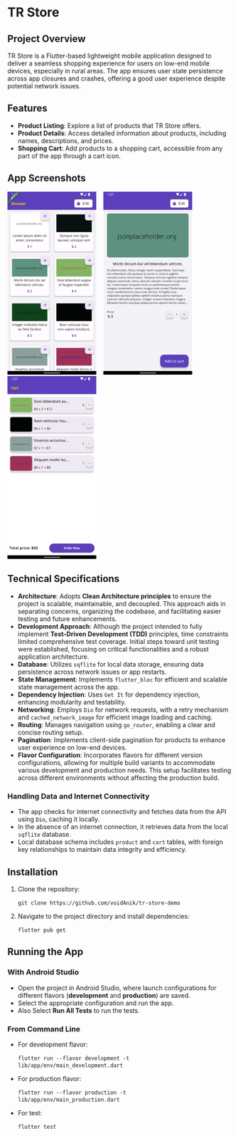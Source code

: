 # TR Store

## Project Overview
TR Store is a Flutter-based lightweight mobile application designed to deliver a seamless shopping experience for users on low-end mobile devices, especially in rural areas. The app ensures user state persistence across app closures and crashes, offering a good user experience despite potential network issues.

## Features
- **Product Listing**: Explore a list of products that TR Store offers.
- **Product Details**: Access detailed information about products, including names, descriptions, and prices.
- **Shopping Cart**: Add products to a shopping cart, accessible from any part of the app through a cart icon.


## App Screenshots
<p float="left">
  <img src="/assets/ss/store_page.png" width="200" />&nbsp;&nbsp;&nbsp;
  <img src="/assets/ss/product_detail_page.png" width="200" /> &nbsp;&nbsp;&nbsp
  <img src="/assets/ss/cart_page.png" width="200" />
</p>

## Technical Specifications
- **Architecture**: Adopts **Clean Architecture principles** to ensure the project is scalable, maintainable, and decoupled. This approach aids in separating concerns, organizing the codebase, and facilitating easier testing and future enhancements.
- **Development Approach**: Although the project intended to fully implement **Test-Driven Development (TDD)** principles, time constraints limited comprehensive test coverage. Initial steps toward unit testing were established, focusing on critical functionalities and a robust application architecture.
- **Database**: Utilizes `sqflite` for local data storage, ensuring data persistence across network issues or app restarts.
- **State Management**: Implements `flutter_bloc` for efficient and scalable state management across the app.
- **Dependency Injection**: Uses `Get It` for dependency injection, enhancing modularity and testability.
- **Networking**: Employs `Dio` for network requests, with a retry mechanism and `cached_network_image` for efficient image loading and caching.
- **Routing**: Manages navigation using `go_router`, enabling a clear and concise routing setup.
- **Pagination**: Implements client-side pagination for products to enhance user experience on low-end devices.
- **Flavor Configuration**: Incorporates flavors for different version configurations, allowing for multiple build variants to accommodate various development and production needs. This setup facilitates testing across different environments without affecting the production build.
  
### Handling Data and Internet Connectivity
- The app checks for internet connectivity and fetches data from the API using `Dio`, caching it locally.
- In the absence of an internet connection, it retrieves data from the local `sqflite` database.
- Local database schema includes `product` and `cart` tables, with foreign key relationships to maintain data integrity and efficiency.

## Installation
1. Clone the repository:
   ```terminal
   git clone https://github.com/voidAnik/tr-store-demo
   ```
3. Navigate to the project directory and install dependencies:
   ```terminal
   flutter pub get
   ```
   

## Running the App
### With Android Studio
- Open the project in Android Studio, where launch configurations for different flavors (**development** and **production**) are saved.
- Select the appropriate configuration and run the app.
- Also Select **Run All Tests** to run the tests.

### From Command Line
- For development flavor:
  ```terminal
  flutter run --flavor development -t lib/app/env/main_development.dart
  ```
  
- For production flavor:
  ```terminal
  flutter run --flavor production -t  lib/app/env/main_production.dart
  ```

- For test:
  ```terminal
  flutter test
  ```
  
 
